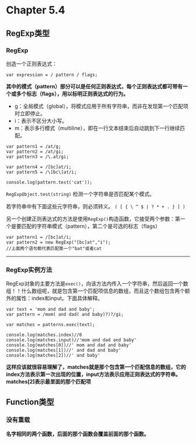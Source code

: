 # Chapter 5.4
## RegExp类型
### RegExp
创造一个正则表达式：

```
var expression = / pattern / flags;
```
**其中的模式（pattern）部分可以是任何正则表达式，每个正则表达式都可带有一个或多个标志（flags），用以标明正则表达式的行为。**
- g：全局模式（global），将模式应用于所有字符串，而非在发现第一个匹配项时立即停止。
- i：表示不区分大小写。
- m：表示多行模式（multiline），即在一行文本结束后自动跳到下一行继续匹配。

```
var pattern1 = /at/g;
var pattern2 = /at/gi;
var pattern3 = /\.at/gi;

var pattern4 = /[bc]at/i;
var pattern5 = /\[bc\]at/i;

console.log(pattern.test('cat'));
```
`RegExpObject.test(string)`
检测一个字符串是否匹配某个模式。

若字符串中有下面这些元字符串，则必须转义。
`( [ { \ ^ $ | ? * + . } ] )`


另一个创建正则表达式的方法是使用`RegExp()`构造函数，它接受两个参数：第一个是要匹配的字符串模式（pattern），第二个是可选的标志（flags）
```
var pattern1 = /[bc]at/i;
var pattern2 = new RegExp("[bc]at","i");
//上面两个语句都代表匹配第一个"bat"或者cat
```


----------
### RegExp实例方法
RegExp对象的主要方法是`exec()`，向该方法内传入一个字符串，然后返回一个数组！！什么数组呢，就是包含第一个匹配项信息的数组，而且这个数组包含两个额外的属性：index和input。下面具体解释。

```
var text = 'mom and dad and baby';
var pattern = /mom( and dad( and baby)?)?/gi;

var matches = patterns.exec(text);

console.log(matches.index)//0
console.log(matches.input)//'mom and dad and baby'
console.log(matches[0])//' mom and dad and baby'
console.log(matches[1])//' and dad and baby'
console.log(matches[2])//' and baby'
```

**这样应该就很容易理解了，matches就是那个包含第一个匹配信息的数组，它的index方法表示第一次出现的位置，input方法表示应用正则表达式的字符串。matches[2]表示最里面的那个匹配项**


## Function类型
### 没有重载
**名字相同的两个函数，后面的那个函数会覆盖前面的那个函数。**